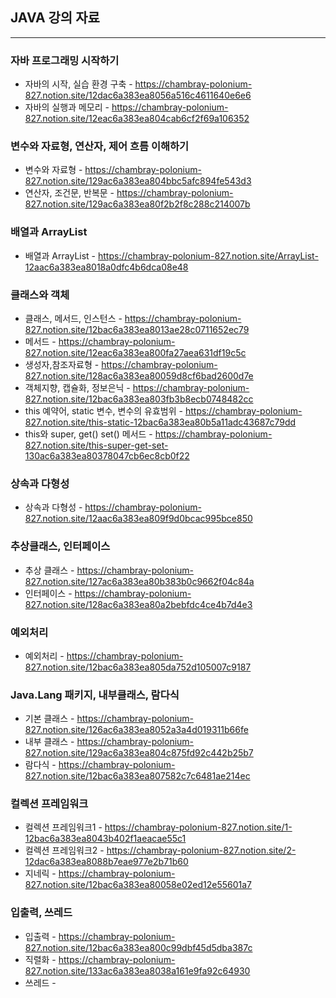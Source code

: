 ## JAVA 강의 자료
---
### 자바 프로그래밍 시작하기
* 자바의 시작, 실습 환경 구축 - https://chambray-polonium-827.notion.site/12dac6a383ea8056a516c4611640e6e6 <br>
* 자바의 실행과 메모리 - https://chambray-polonium-827.notion.site/12eac6a383ea804cab6cf2f69a106352 <br>

### 변수와 자료형, 연산자, 제어 흐름 이해하기
* 변수와 자료형 - https://chambray-polonium-827.notion.site/129ac6a383ea804bbc5afc894fe543d3 <br>
* 연산자, 조건문, 반복문 - https://chambray-polonium-827.notion.site/129ac6a383ea80f2b2f8c288c214007b <br>

### 배열과 ArrayList
* 배열과 ArrayList - https://chambray-polonium-827.notion.site/ArrayList-12aac6a383ea8018a0dfc4b6dca08e48 <br>

### 클래스와 객체
* 클래스, 메서드, 인스턴스 - https://chambray-polonium-827.notion.site/12bac6a383ea8013ae28c0711652ec79 <br>
* 메서드 - https://chambray-polonium-827.notion.site/12eac6a383ea800fa27aea631df19c5c <br>
* 생성자,참조자료형 - https://chambray-polonium-827.notion.site/128ac6a383ea80059d8cf6bad2600d7e <br>
* 객체지향, 캡슐화, 정보은닉 - https://chambray-polonium-827.notion.site/12bac6a383ea803fb3b8ecb0748482cc <br>
* this 예약어, static 변수, 변수의 유효범위 - https://chambray-polonium-827.notion.site/this-static-12bac6a383ea80b5a11adc43687c79dd <br>
* this와 super, get() set() 메서드 - https://chambray-polonium-827.notion.site/this-super-get-set-130ac6a383ea80378047cb6ec8cb0f22 <br>

### 상속과 다형성
* 상속과 다형성 - https://chambray-polonium-827.notion.site/12aac6a383ea809f9d0bcac995bce850 <br>

### 추상클래스, 인터페이스
* 추상 클래스 -  https://chambray-polonium-827.notion.site/127ac6a383ea80b383b0c9662f04c84a <br>
* 인터페이스 - https://chambray-polonium-827.notion.site/128ac6a383ea80a2bebfdc4ce4b7d4e3 <br>

### 예외처리
* 예외처리 - https://chambray-polonium-827.notion.site/12bac6a383ea805da752d105007c9187 <br>

### Java.Lang 패키지, 내부클래스, 람다식
* 기본 클래스 -  https://chambray-polonium-827.notion.site/126ac6a383ea8052a3a4d019311b66fe <br>
* 내부 클래스 - https://chambray-polonium-827.notion.site/129ac6a383ea804c875fd92c442b25b7 <br>
* 람다식 - https://chambray-polonium-827.notion.site/12bac6a383ea807582c7c6481ae214ec <br>

### 컬렉션 프레임워크
* 컬렉션 프레임워크1 - https://chambray-polonium-827.notion.site/1-12bac6a383ea8043b402f1aeacae55c1 <br>
* 컬렉션 프레임워크2 - https://chambray-polonium-827.notion.site/2-12dac6a383ea8088b7eae977e2b71b60 <br>
* 지네릭 - https://chambray-polonium-827.notion.site/12bac6a383ea80058e02ed12e55601a7 <br>

### 입출력, 쓰레드
* 입출력 - https://chambray-polonium-827.notion.site/12bac6a383ea800c99dbf45d5dba387c <br>
* 직렬화 - https://chambray-polonium-827.notion.site/133ac6a383ea8038a161e9fa92c64930 <br>
* 쓰레드 - <br>
